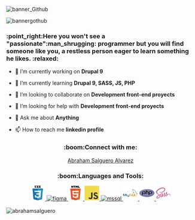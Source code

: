 ![banner_Github](https://user-images.githubusercontent.com/96110567/234068937-35f748ff-f736-4c37-9051-5b29a1a0e92d.png)

![bannergothub](https://github.com/AbrahamSalguero/AbrahamSalguero/assets/96110567/d0faef15-895c-4802-80f4-70927864dfe9)



<h3>:point_right:Here you won't see a "passionate":man_shrugging: programmer but you will find someone like you, a restless person eager to learn something he likes. :relaxed: </h3>

- 🔭 I’m currently working on **Drupal 9**

- 🌱 I’m currently learning **Drupal 9, SASS, JS, PHP**

- 👯 I’m looking to collaborate on **Development front-end proyects**

- 🤝 I’m looking for help with **Development front-end proyects**

- 💬 Ask me about **Anything**

- 📫 How to reach me **linkedin profile**

<h3 align="center">:boom:Connect with me:</h3>
<p align="center"><a class="badge-base__link LI-simple-link" href="https://es.linkedin.com/in/abraham-salguero?trk=profile-badge">Abraham Salguero Alvarez</a>
</p>

<h3 align="center">:boom:Languages and Tools:</h3>
<p align="center"> <a href="https://www.w3schools.com/css/" target="_blank" rel="noreferrer"> <img src="https://raw.githubusercontent.com/devicons/devicon/master/icons/css3/css3-original-wordmark.svg" alt="css3" width="40" height="40"/> </a> <a href="https://www.figma.com/" target="_blank" rel="noreferrer"> <img src="https://www.vectorlogo.zone/logos/figma/figma-icon.svg" alt="figma" width="40" height="40"/> </a> <a href="https://www.w3.org/html/" target="_blank" rel="noreferrer"> <img src="https://raw.githubusercontent.com/devicons/devicon/master/icons/html5/html5-original-wordmark.svg" alt="html5" width="40" height="40"/> </a> <a href="https://developer.mozilla.org/en-US/docs/Web/JavaScript" target="_blank" rel="noreferrer"> <img src="https://raw.githubusercontent.com/devicons/devicon/master/icons/javascript/javascript-original.svg" alt="javascript" width="40" height="40"/> </a> <a href="https://www.microsoft.com/en-us/sql-server" target="_blank" rel="noreferrer"> <img src="https://www.svgrepo.com/show/303229/microsoft-sql-server-logo.svg" alt="mssql" width="40" height="40"/> </a> <a href="https://www.mysql.com/" target="_blank" rel="noreferrer"> <img src="https://raw.githubusercontent.com/devicons/devicon/master/icons/mysql/mysql-original-wordmark.svg" alt="mysql" width="40" height="40"/> </a> <a href="https://www.php.net" target="_blank" rel="noreferrer"> <img src="https://raw.githubusercontent.com/devicons/devicon/master/icons/php/php-original.svg" alt="php" width="40" height="40"/> </a> <a href="https://sass-lang.com" target="_blank" rel="noreferrer"> <img src="https://raw.githubusercontent.com/devicons/devicon/master/icons/sass/sass-original.svg" alt="sass" width="40" height="40"/> </a> </p>

<p><img align="center" src="https://github-readme-stats.vercel.app/api/top-langs?username=abrahamsalguero&show_icons=true&locale=en&layout=compact" alt="abrahamsalguero" /></p>
